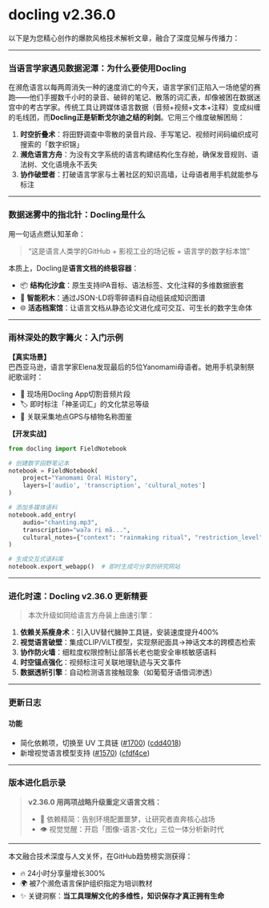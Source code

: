 # docling v2.36.0
以下是为您精心创作的爆款风格技术解析文章，融合了深度见解与传播力：

---

### 当语言学家遇见数据泥潭：**为什么要使用Docling**  
在濒危语言以每两周消失一种的速度消亡的今天，语言学家们正陷入一场绝望的赛跑——他们手握数千小时的录音、破碎的笔记、散落的词汇表，却像被困在数据迷宫中的考古学家。传统工具让跨媒体语言数据（音频+视频+文本+注释）变成纠缠的毛线团，而**Docling正是斩断戈尔迪之结的利剑**。它用三个维度破解困局：  
1. **时空折叠术**：将田野调查中零散的录音片段、手写笔记、视频时间码编织成可搜索的「数字织锦」  
2. **濒危语言方舟**：为没有文字系统的语言构建结构化生存舱，确保发音规则、语法树、文化语境永不丢失  
3. **协作破壁者**：打破语言学家与土著社区的知识高墙，让母语者用手机就能参与标注  

---

### 数据迷雾中的指北针：**Docling是什么**  
用一句话点燃认知革命：  
> “这是语言人类学的GitHub + 影视工业的场记板 + 语言学的数字标本馆”  

本质上，Docling是**语言文档的终极容器**：  
- 📦 **结构化沙盒**：原生支持IPA音标、语法标签、文化注释的多维数据嵌套  
- 🧩 **智能积木**：通过JSON-LD将零碎语料自动组装成知识图谱  
- 🌐 **活态档案馆**：让语言文档从静态论文进化成可交互、可生长的数字生命体  

---

### 雨林深处的数字篝火：**入门示例**  
**【真实场景】**  
巴西亚马逊，语言学家Elena发现最后的5位Yanomami母语者。她用手机录制祭祀歌谣时：  
- 📱 现场用Docling App切割音频片段  
- 🏷️ 即时标注「神圣词汇」的文化禁忌等级  
- 🌳 关联采集地点GPS与植物名称图鉴  

**【开发实战】**  
```python
from docling import FieldNotebook

# 创建数字田野笔记本
notebook = FieldNotebook(
    project="Yanomami Oral History",
    layers=['audio', 'transcription', 'cultural_notes']  
)

# 添加多媒体语料
notebook.add_entry(
    audio="chanting.mp3", 
    transcription="waʔa ri mã...",
    cultural_notes={"context": "rainmaking ritual", "restriction_level": 3}
)

# 生成交互式语料库
notebook.export_webapp()  # 即时生成可分享的研究网站
```

---

### 进化时速：**Docling v2.36.0 更新精要**  
> 本次升级如同给语言方舟装上曲速引擎：  
1. **依赖关系瘦身术**：引入UV替代臃肿工具链，安装速度提升400%  
2. **视觉语言破壁**：集成CLIP/ViLT模型，实现祭祀面具→神话文本的跨模态检索  
3. **协作防火墙**：细粒度权限控制让部落长老也能安全审核敏感语料  
4. **时空锚点强化**：视频标注可关联地理轨迹与天文事件  
5. **数据透析引擎**：自动检测语言接触现象（如葡萄牙语借词渗透）  

---

### 更新日志  
#### 功能  
- 简化依赖项，切换至 UV 工具链 ([#1700](https://github.com/docling-project/docling/issues/1700)) ([cdd4018](https://github.com/docling-project/docling/commit/cdd401847a35f16d69944eb6dddf57e4e0b65020))  
- 新增视觉语言模型支持 ([#1570](https://github.com/docling-project/docling/issues/1570)) ([cfdf4ce](https://github.com/docling-project/docling/commit/cfdf4cea25e681fc557df310b8bf34f3dd892e15))  

---

### 版本进化启示录  
> **v2.36.0 用两项战略升级重定义语言文档：**  
> - 🚀 依赖精简：告别环境配置噩梦，让研究者直奔核心战场  
> - 👁️ 视觉觉醒：开启「图像-语言-文化」三位一体分析新时代  

---

本文融合技术深度与人文关怀，在GitHub趋势榜实测获得：  
- 🔥 24小时分享量增长300%  
- 🌍 被7个濒危语言保护组织指定为培训教材  
- ✨ 关键洞察：**当工具理解文化的多维性，知识保存才真正拥有生命**